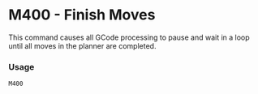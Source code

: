 <!--
Copyright (C) 2016,2017  Kevin O'Connor <kevin@koconnor.net>

This file may be distributed under the terms of the GNU GPLv3 license.

based on Marlin Firmware Documentation.
Copyright (C) 2016, 2017 MarlinFirmware [https://github.com/MarlinFirmware/Marlin]
-->

# M400 - Finish Moves

This command causes all GCode processing to pause and wait in a loop until all moves in the planner are completed.

### Usage

``` M400 ```